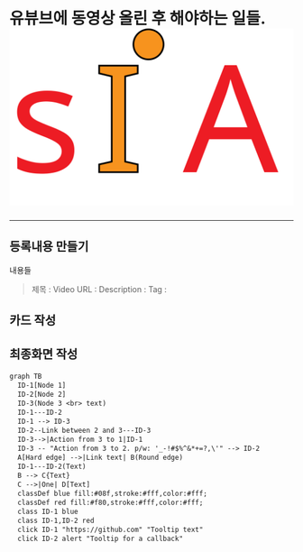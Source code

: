 # 유뷰브에 동영상 올린 후 해야하는 일들. ![SIA Logo](/img/sia-logo-first.svg "Stack It All")

--- 

## 등록내용 만들기

내용들

> 제목 :
> Video URL : 
> Description :
> Tag :

## 카드 작성

## 최종화면 작성

```mermaid
graph TB 
  ID-1[Node 1]
  ID-2[Node 2]
  ID-3(Node 3 <br> text)
  ID-1---ID-2
  ID-1 --> ID-3
  ID-2--Link between 2 and 3---ID-3
  ID-3-->|Action from 3 to 1|ID-1
  ID-3 -- "Action from 3 to 2. p/w: '_-!#$%^&*+=?,\'" --> ID-2
  A[Hard edge] -->|Link text| B(Round edge)
  ID-1---ID-2(Text)
  B --> C{Text}
  C -->|One| D[Text]
  classDef blue fill:#08f,stroke:#fff,color:#fff;
  classDef red fill:#f80,stroke:#fff,color:#fff;
  class ID-1 blue
  class ID-1,ID-2 red
  click ID-1 "https://github.com" "Tooltip text"
  click ID-2 alert "Tooltip for a callback"
 
```